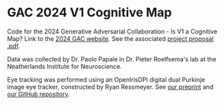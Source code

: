 # GAC 2024 V1 Cognitive Map

Code for the 2024 Generative Adversarial Collaboration - Is V1 a Cognitive Map? Link to the [2024 GAC website](https://sites.google.com/ccneuro.org/gac2020/gacs-by-year/2024-gacs/2024-1). See the associated [project proposal .pdf](assets/2024_GAC1_Is-V1-a-cognitive-map.pdf).

Data was collected by Dr. Paolo Papale in Dr. Pieter Roelfsema's lab at the Neatherlands Institute for Neuroscience. 

Eye tracking was performed using an OpenIrisDPI digital dual Purkinje image eye tracker, constructed by Ryan Ressmeyer. See [our preprint](https://www.biorxiv.org/content/10.1101/2025.04.18.649589v1) and [our GitHub repository](https://github.com/ryan-ressmeyer/OpenIrisDPI).
